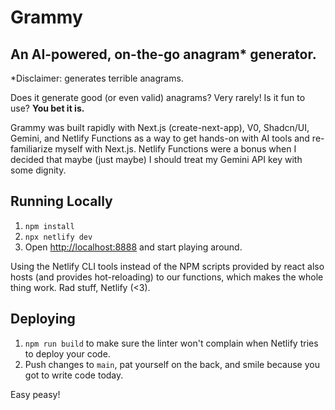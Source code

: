 # Grammy

## An AI-powered, on-the-go anagram* generator.

*Disclaimer: generates terrible anagrams.

Does it generate good (or even valid) anagrams? Very rarely! Is it fun to use? **You bet it is.**

Grammy was built rapidly with Next.js (create-next-app), V0, Shadcn/UI, Gemini, and Netlify Functions as a way to get hands-on with AI tools and re-familiarize myself with Next.js. Netlify Functions were a bonus when I decided that maybe (just maybe) I should treat my Gemini API key with some dignity.

## Running Locally

1. `npm install`
2. `npx netlify dev`
3. Open [http://localhost:8888](http://localhost:8888) and start playing around.

Using the Netlify CLI tools instead of the NPM scripts provided by react also hosts (and provides hot-reloading) to our functions, which makes the whole thing work. Rad stuff, Netlify (<3).

## Deploying

1. `npm run build` to make sure the linter won't complain when Netlify tries to deploy your code.
1. Push changes to `main`, pat yourself on the back, and smile because you got to write code today.

Easy peasy!